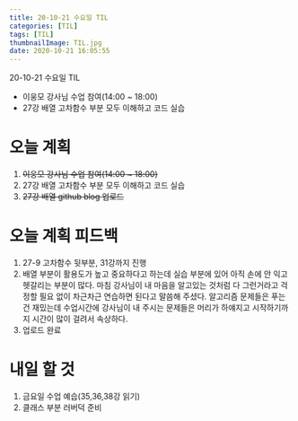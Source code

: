 ```yaml
---
title: 20-10-21 수요일 TIL
categories: [TIL]
tags: [TIL]
thumbnailImage: TIL.jpg
date: 2020-10-21 16:05:55
---
```


<!-- more -->
20-10-21 수요일 TIL
- 이웅모 강사님 수업 참여(14:00 ~ 18:00)
- 27강 배열 고차함수 부분 모두 이해하고 코드 실습
<!-- excerpt -->

# 오늘 계획

1. ~~이웅모 강사님 수업 참여(14:00 ~ 18:00)~~
2. 27강 배열 고차함수 부분 모두 이해하고 코드 실습
3. ~~27강 배열 github blog 업로드~~

# 오늘 계획 피드백

1. 27-9 고차함수 뒷부분, 31강까지 진행
2. 배열 부분이 활용도가 높고 중요하다고 하는데 실습 부분에 있어 아직 손에 안 익고 헷갈리는 부분이 많다. 마침 강사님이 내 마음을 알고있는 것처럼 다 그런거라고 걱정할 필요 없이 차근차근 연습하면 된다고 말씀해 주셨다. 알고리즘 문제들은 푸는 건 재밌는데 수업시간에 강사님이 내 주시는 문제들은 머리가 하얘지고 시작하기까지 시간이 많이 걸려서 속상하다.
3. 업로드 완료

# 내일 할 것

1. 금요일 수업 예습(35,36,38강 읽기)
2. 클래스 부분 러버덕 준비